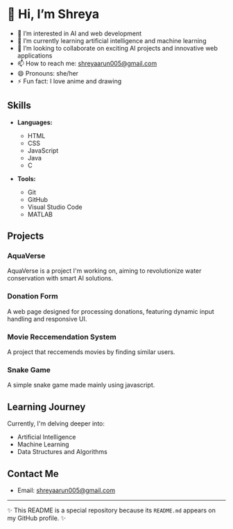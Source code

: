 # 👋 Hi, I’m Shreya 

- 👀 I’m interested in AI and web development
- 🌱 I’m currently learning artificial intelligence and machine learning
- 💞️ I’m looking to collaborate on exciting AI projects and innovative web applications
- 📫 How to reach me: shreyaarun005@gmail.com
- 😄 Pronouns: she/her
- ⚡ Fun fact: I love anime and drawing

## Skills

- **Languages:** 
  - HTML
  - CSS
  - JavaScript
  - Java
  - C

- **Tools:**
  - Git
  - GitHub
  - Visual Studio Code
  - MATLAB

## Projects

### AquaVerse
AquaVerse is a project I'm working on, aiming to revolutionize water conservation with smart AI solutions.

### Donation Form
A web page designed for processing donations, featuring dynamic input handling and responsive UI.

### Movie Reccemendation System
A project that reccemends movies by finding similar users.

### Snake Game
A simple snake game made mainly using javascript.

## Learning Journey

Currently, I'm delving deeper into:
- Artificial Intelligence
- Machine Learning
- Data Structures and Algorithms

## Contact Me

- Email: shreyaarun005@gmail.com

---

✨ This README is a special repository because its `README.md` appears on my GitHub profile. ✨

